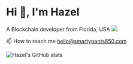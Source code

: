 # Hi 👋, I'm Hazel

A Blockchain developer from Florida, USA
![](https://komarev.com/ghpvc/?username=hm17&color=ff69b4)

📫 How to reach me hello@smartypants850.com

![Hazel's GitHub stats](https://github-readme-stats.vercel.app/api?username=hm17&show_icons=true&theme=radical)


